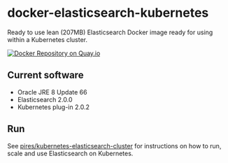 # docker-elasticsearch-kubernetes

Ready to use lean (207MB) Elasticsearch Docker image ready for using within a Kubernetes cluster.

[![Docker Repository on Quay.io](https://quay.io/repository/pires/docker-elasticsearch-kubernetes/status "Docker Repository on Quay.io")](https://quay.io/repository/pires/docker-elasticsearch-kubernetes)

## Current software

* Oracle JRE 8 Update 66
* Elasticsearch 2.0.0
* Kubernetes plug-in 2.0.2

## Run

See [pires/kubernetes-elasticsearch-cluster](https://github.com/pires/kubernetes-elasticsearch-cluster) for instructions on how to run, scale and use Elasticsearch on Kubernetes.
